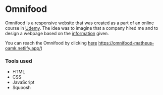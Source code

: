 # Omnifood

Omnifood is a responsive website that  was created as a part of an online course in
[Udemy](https://www.udemy.com/course/design-and-develop-a-killer-website-with-html5-and-css3/). The idea was to imagine that a company hired me and to design
a webpage based on the [information](./content.md) given.

 You can reach the Omnifood by clicking [here](https://omnifood-matheus-oamk.netlify.app/)
https://omnifood-matheus-oamk.netlify.app/)
### Tools used
- HTML
- CSS
- JavaScript
- Squoosh


